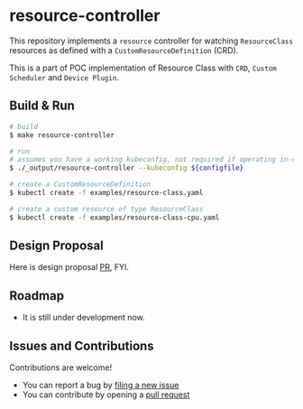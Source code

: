 # resource-controller

This repository implements a `resource` controller for watching `ResourceClass` resources as
defined with a `CustomResourceDefinition` (CRD).

This is a part of POC implementation of Resource Class with `CRD`, `Custom Scheduler` and `Device Plugin`.

## Build & Run

```sh
# build
$ make resource-controller

# run
# assumes you have a working kubeconfig, not required if operating in-cluster
$ ./_output/resource-controller --kubeconfig ${configfile}

# create a CustomResourceDefinition
$ kubectl create -f examples/resource-class.yaml

# create a custom resource of type ResourceClass
$ kubectl create -f examples/resource-class-cpu.yaml

```

## Design Proposal

Here is design proposal [PR](https://github.com/caicloud/oscenter-docs/pull/1), FYI.

## Roadmap

- It is still under development now.

## Issues and Contributions

Contributions are welcome!

* You can report a bug by [filing a new issue](https://github.com/caicloud/resource-controller/issues/new)
* You can contribute by opening a [pull request](https://help.github.com/articles/using-pull-requests/)
